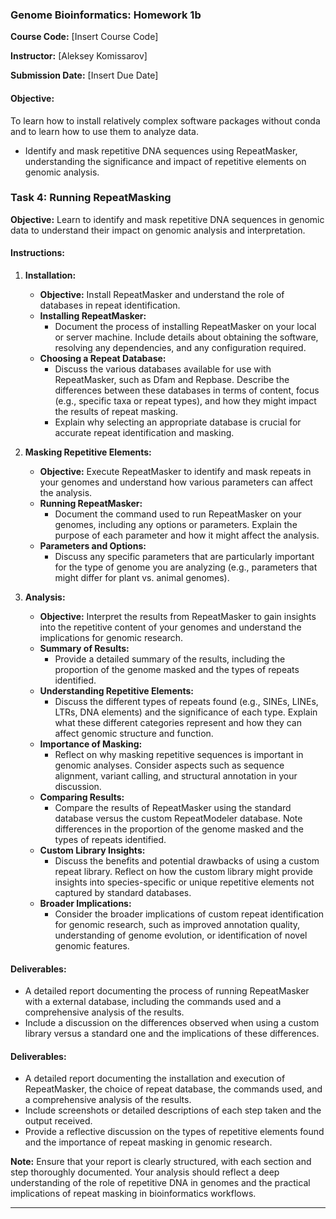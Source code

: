 ### Genome Bioinformatics: Homework 1b

**Course Code:** [Insert Course Code]  

**Instructor:** [Aleksey Komissarov]

**Submission Date:** [Insert Due Date]

#### Objective:
To learn how to install relatively complex software packages without conda and to learn how to use them to analyze data.

- Identify and mask repetitive DNA sequences using RepeatMasker, understanding the significance and impact of repetitive elements on genomic analysis.

### Task 4: Running RepeatMasking
**Objective:** Learn to identify and mask repetitive DNA sequences in genomic data to understand their impact on genomic analysis and interpretation.

#### Instructions:
1. **Installation:**
   - **Objective:** Install RepeatMasker and understand the role of databases in repeat identification.
   - **Installing RepeatMasker:**
     - Document the process of installing RepeatMasker on your local or server machine. Include details about obtaining the software, resolving any dependencies, and any configuration required.
   - **Choosing a Repeat Database:**
     - Discuss the various databases available for use with RepeatMasker, such as Dfam and Repbase. Describe the differences between these databases in terms of content, focus (e.g., specific taxa or repeat types), and how they might impact the results of repeat masking.
     - Explain why selecting an appropriate database is crucial for accurate repeat identification and masking.

2. **Masking Repetitive Elements:**
   - **Objective:** Execute RepeatMasker to identify and mask repeats in your genomes and understand how various parameters can affect the analysis.
   - **Running RepeatMasker:**
     - Document the command used to run RepeatMasker on your genomes, including any options or parameters. Explain the purpose of each parameter and how it might affect the analysis.
   - **Parameters and Options:**
     - Discuss any specific parameters that are particularly important for the type of genome you are analyzing (e.g., parameters that might differ for plant vs. animal genomes).

3. **Analysis:**
   - **Objective:** Interpret the results from RepeatMasker to gain insights into the repetitive content of your genomes and understand the implications for genomic research.
   - **Summary of Results:**
     - Provide a detailed summary of the results, including the proportion of the genome masked and the types of repeats identified.
   - **Understanding Repetitive Elements:**
     - Discuss the different types of repeats found (e.g., SINEs, LINEs, LTRs, DNA elements) and the significance of each type. Explain what these different categories represent and how they can affect genomic structure and function.
   - **Importance of Masking:**
     - Reflect on why masking repetitive sequences is important in genomic analyses. Consider aspects such as sequence alignment, variant calling, and structural annotation in your discussion.
   - **Comparing Results:**
     - Compare the results of RepeatMasker using the standard database versus the custom RepeatModeler database. Note differences in the proportion of the genome masked and the types of repeats identified.
   - **Custom Library Insights:**
     - Discuss the benefits and potential drawbacks of using a custom repeat library. Reflect on how the custom library might provide insights into species-specific or unique repetitive elements not captured by standard databases.
   - **Broader Implications:**
     - Consider the broader implications of custom repeat identification for genomic research, such as improved annotation quality, understanding of genome evolution, or identification of novel genomic features.

#### Deliverables:
- A detailed report documenting the process of running RepeatMasker with a external database, including the commands used and a comprehensive analysis of the results.
- Include a discussion on the differences observed when using a custom library versus a standard one and the implications of these differences.

#### Deliverables:
- A detailed report documenting the installation and execution of RepeatMasker, the choice of repeat database, the commands used, and a comprehensive analysis of the results.
- Include screenshots or detailed descriptions of each step taken and the output received.
- Provide a reflective discussion on the types of repetitive elements found and the importance of repeat masking in genomic research.

**Note:** Ensure that your report is clearly structured, with each section and step thoroughly documented. Your analysis should reflect a deep understanding of the role of repetitive DNA in genomes and the practical implications of repeat masking in bioinformatics workflows.

---